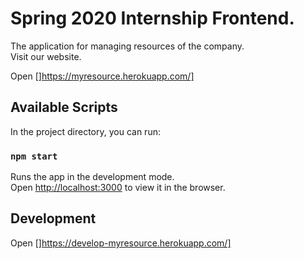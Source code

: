 # Spring 2020 Internship Frontend.

The application for managing resources of the company.<br/>
Visit our website.

Open []https://myresource.herokuapp.com/]

## Available Scripts

In the project directory, you can run:

### `npm start`

Runs the app in the development mode.<br />
Open [http://localhost:3000](http://localhost:3000) to view it in the browser.

## Development

Open []https://develop-myresource.herokuapp.com/]
